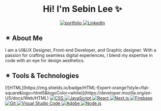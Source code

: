 <h1 align="center">Hi! I'm Sebin Lee ✨</h1>
<p align="center">
  <a href="https://sebinlee.com/">
    <img alt="portfolio" title="Portfolio Link" src="https://img.shields.io/badge/my%20portfolio-8A2BE2"/>
  </a>
  <a href="https://www.linkedin.com/in/sebin-leeee/">
    <img alt="LinkedIn" title="LinkedIn Profile" src="https://img.shields.io/badge/LinkedIn-Profile-blue?style=flat-square&logo=linkedin&logoColor=white"/>
</a>
</p>

<h2>
  ✴︎ About Me
</h2>
<p>
  I am a UI&UX Designer, Front-end Developer, and Graphic designer. With a passion for crafting seamless digital experiences, I blend my expertise in code with an eye for design aesthetics.
</p>

<h2>
  ✴︎ Tools & Technologies 
</h2>
<p>
[![HTML](https://img.shields.io/badge/HTML-Expert-orange?style=flat-square&logo=html5&logoColor=white)](https://developer.mozilla.org/en-US/docs/Web/HTML)

<a href="https://developer.mozilla.org/en-US/docs/Web/CSS">
    <img alt="CSS" title="CSS Documentation" src="https://img.shields.io/badge/CSS-blue?style=flat-square&logo=css3&logoColor=white"/>
</a>

<a href="https://developer.mozilla.org/en-US/docs/Web/JavaScript">
    <img alt="JavaScript" title="JavaScript Documentation" src="https://img.shields.io/badge/JavaScript-yellow?style=flat-square&logo=javascript&logoColor=white"/>
</a>

<a href="https://reactjs.org/">
    <img alt="React" title="React Documentation" src="https://img.shields.io/badge/React-blue?style=flat-square&logo=react&logoColor=white"/>
</a>

<a href="https://nextjs.org/">
    <img alt="Next.js" title="Next.js Documentation" src="https://img.shields.io/badge/Next.js-black?style=flat-square&logo=next.js&logoColor=white"/>
</a>

<a href="https://firebase.google.com/">
    <img alt="Firebase" title="Firebase" src="https://img.shields.io/badge/Firebase-orange?style=flat-square&logo=firebase&logoColor=white"/>
</a>

<a href="https://git-scm.com/">
    <img alt="Git" title="Git" src="https://img.shields.io/badge/Git-black?style=flat-square&logo=git&logoColor=white"/>
</a>

<a href="https://code.visualstudio.com/">
    <img alt="Visual Studio Code" title="Visual Studio Code" src="https://img.shields.io/badge/Visual%20Studio%20Code-blue?style=flat-square&logo=visual-studio-code&logoColor=white"/>
</a>

<a href="https://www.adobe.com/">
    <img alt="Adobe" title="Adobe" src="https://img.shields.io/badge/Adobe-red?style=flat-square&logo=adobe&logoColor=white"/>
</a>

<a href="https://nodejs.org/">
    <img alt="Node.js" title="Node.js" src="https://img.shields.io/badge/Node.js-green?style=flat-square&logo=node.js&logoColor=white"/>
</a>
</p>
<!--
**Sebin-Leeee/Sebin-Leeee** is a ✨ _special_ ✨ repository because its `README.md` (this file) appears on your GitHub profile.

Here are some ideas to get you started:

- 🔭 I’m currently working on ...
- 🌱 I’m currently learning ...
- 👯 I’m looking to collaborate on ...
- 🤔 I’m looking for help with ...
- 💬 Ask me about ...
- 📫 How to reach me: ...
- 😄 Pronouns: ...
- ⚡ Fun fact: ...
-->
